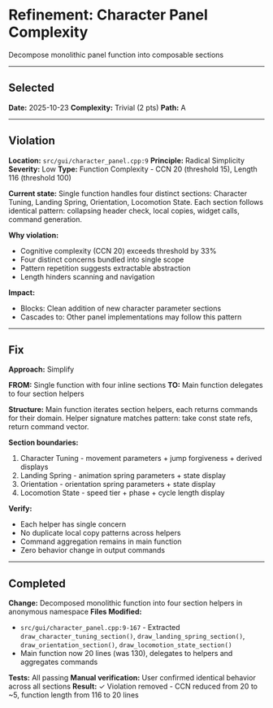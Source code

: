 # Refinement: Character Panel Complexity

Decompose monolithic panel function into composable sections

---

<!-- BEGIN: SELECT/SELECTED -->
## Selected

**Date:** 2025-10-23
**Complexity:** Trivial (2 pts)
**Path:** A
<!-- END: SELECT/SELECTED -->

---

<!-- BEGIN: SELECT/VIOLATION -->
## Violation

**Location:** `src/gui/character_panel.cpp:9`
**Principle:** Radical Simplicity
**Severity:** Low
**Type:** Function Complexity - CCN 20 (threshold 15), Length 116 (threshold 100)

**Current state:**
Single function handles four distinct sections: Character Tuning, Landing Spring, Orientation, Locomotion State. Each section follows identical pattern: collapsing header check, local copies, widget calls, command generation.

**Why violation:**
- Cognitive complexity (CCN 20) exceeds threshold by 33%
- Four distinct concerns bundled into single scope
- Pattern repetition suggests extractable abstraction
- Length hinders scanning and navigation

**Impact:**
- Blocks: Clean addition of new character parameter sections
- Cascades to: Other panel implementations may follow this pattern
<!-- END: SELECT/VIOLATION -->

---

<!-- BEGIN: SELECT/FIX -->
## Fix

**Approach:** Simplify

**FROM:** Single function with four inline sections
**TO:** Main function delegates to four section helpers

**Structure:**
Main function iterates section helpers, each returns commands for their domain. Helper signature matches pattern: take const state refs, return command vector.

**Section boundaries:**
1. Character Tuning - movement parameters + jump forgiveness + derived displays
2. Landing Spring - animation spring parameters + state display
3. Orientation - orientation spring parameters + state display
4. Locomotion State - speed tier + phase + cycle length display

**Verify:**
- Each helper has single concern
- No duplicate local copy patterns across helpers
- Command aggregation remains in main function
- Zero behavior change in output commands
<!-- END: SELECT/FIX -->

---

<!-- BEGIN: REFINE/COMPLETED -->
## Completed

**Change:** Decomposed monolithic function into four section helpers in anonymous namespace
**Files Modified:**
- `src/gui/character_panel.cpp:9-167` - Extracted `draw_character_tuning_section()`, `draw_landing_spring_section()`, `draw_orientation_section()`, `draw_locomotion_state_section()`
- Main function now 20 lines (was 130), delegates to helpers and aggregates commands

**Tests:** All passing
**Manual verification:** User confirmed identical behavior across all sections
**Result:** ✓ Violation removed - CCN reduced from 20 to ~5, function length from 116 to 20 lines
<!-- END: REFINE/COMPLETED -->
